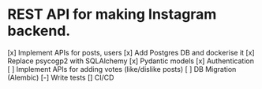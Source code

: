 # REST API for making Instagram backend. 

[x] Implement APIs for posts, users
[x] Add Postgres DB and dockerise it
[x] Replace psycogp2 with SQLAlchemy
[x] Pydantic models
[x] Authentication
[ ] Implement APIs for adding votes (like/dislike posts)
[ ] DB Migration (Alembic)
[-] Write tests
[] CI/CD
